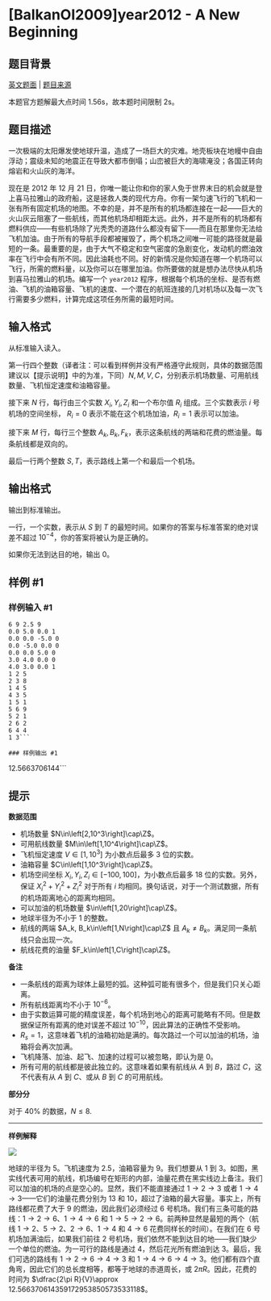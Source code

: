 # [BalkanOI2009]year2012 - A New Beginning

## 题目背景

[英文题面](/problem/U126972) | [题目来源](http://www.cs.org.mk/boi2009/tasks.html)

本题官方题解最大点时间 1.56s，故本题时间限制 2s。

## 题目描述

一次极端的太阳爆发使地球升温，造成了一场巨大的灾难。地壳板块在地幔中自由浮动；震级未知的地震正在导致大都市倒塌；山峦被巨大的海啸淹没；各国正转向熔岩和火山灰的海洋。

现在是 $2012$ 年 $12$ 月 $21$ 日，你唯一能让你和你的家人免于世界末日的机会就是登上喜马拉雅山的政府船，这是拯救人类的现代方舟。你有一架匀速飞行的飞机和一张有所有固定机场的地图。不幸的是，并不是所有的机场都连接在一起——巨大的火山灰云阻塞了一些航线，而其他机场却相距太远。此外，并不是所有的机场都有燃料供应——有些机场除了光秃秃的道路什么都没有留下——而且在那里你无法给飞机加油。由于所有的导航手段都被摧毁了，两个机场之间唯一可能的路径就是最短的一条。最重要的是，由于大气不稳定和空气密度的急剧变化，发动机的燃油效率在飞行中会有所不同。因此油耗也不同。好的新情况是你知道在哪一个机场可以飞行，所需的燃料量，以及你可以在哪里加油。你所要做的就是想办法尽快从机场到喜马拉雅山的机场。编写一个 `year2012` 程序，根据每个机场的坐标、是否有燃油、飞机的油箱容量、飞机的速度、一个潜在的航班连接的几对机场以及每一次飞行需要多少燃料，计算完成这项任务所需的最短时间。

## 输入格式

从标准输入读入。

第一行四个整数（译者注：可以看到样例并没有严格遵守此规则，具体的数据范围建议以【提示说明】中的为准，下同）$N,M,V,C$，分别表示机场数量、可用航线数量、飞机恒定速度和油箱容量。

接下来 $N$ 行，每行由三个实数 $X_i,Y_i,Z_i$ 和一个布尔值 $R_i$ 组成。三个实数表示 $i$ 号机场的空间坐标， $R_i=0$ 表示不能在这个机场加油，$R_i=1$ 表示可以加油。

接下来 $M$ 行，每行三个整数 $A_k,B_k,F_k$，表示这条航线的两端和花费的燃油量。每条航线都是双向的。

最后一行两个整数 $S,T$，表示路线上第一个和最后一个机场。

## 输出格式

输出到标准输出。

一行，一个实数，表示从 $S$ 到 $T$ 的最短时间。如果你的答案与标准答案的绝对误差不超过 $10^{-4}$，你的答案将被认为是正确的。

如果你无法到达目的地，输出 $0$。

## 样例 #1

### 样例输入 #1
```
6 9 2.5 9
0.0 5.0 0.0 1
0.0 0.0 -5.0 0
0.0 -5.0 0.0 0
0.0 0.0 5.0 0
3.0 4.0 0.0 0
4.0 3.0 0.0 1
1 2 5
2 3 8
1 4 5
4 3 5
1 5 1
5 6 9
5 2 1
2 6 2
6 4 4
1 3```

### 样例输出 #1

```
12.5663706144```

## 提示

**数据范围**

- 机场数量 $N\in\left[2,10^3\right]\cap\Z$。
- 可用航线数量 $M\in\left[1,10^4\right]\cap\Z$。
- 飞机恒定速度 $V\in\left[1,10^3\right]$ 为小数点后最多 $3$ 位的实数。
- 油箱容量 $C\in\left[1,10^3\right]\cap\Z$。
- 机场空间坐标 $X_i, Y_i, Z_i\in\left[-100,100\right]$，为小数点后最多 $18$ 位的实数。另外，保证 $X_i^2+Y_i^2+Z_i^2$ 对于所有 $i$ 均相同。换句话说，对于一个测试数据，所有的机场距离地心的距离均相同。
- 可以加油的机场数量 $\in\left[1,20\right]\cap\Z$。
- 地球半径为不小于 $1$ 的整数。
- 航线的两端 $A_k, B_k\in\left[1,N\right]\cap\Z$ 且 $A_k\ne B_k$。满足同一条航线只会出现一次。
- 航线花费的油量 $F_k\in\left[1,C\right]\cap\Z$。

**备注**

- 一条航线的距离为球体上最短的弧。这种弧可能有很多个，但是我们只关心距离。
- 所有航线距离均不小于 $10^{-6}$。
- 由于实数运算可能的精度误差，每个机场到地心的距离可能略有不同。但是数据保证所有距离的绝对误差不超过 $10^{-10}$，因此算法的正确性不受影响。
- $R_s = 1$，这意味着飞机的油箱初始是满的。每次路过一个可以加油的机场，油箱将会再次加满。
- 飞机降落、加油、起飞、加速的过程可以被忽略，即认为是 $0$。
- 所有可用的航线都是彼此独立的。这意味着如果有航线从 $A$ 到 $B$，路过 $C$，这不代表有从 $A$ 到 $C$、或从 $B$ 到 $C$ 的可用航线。

**部分分**

对于 $40\%$ 的数据，$N\le 8$.

---

**样例解释**

![](https://cdn.luogu.com.cn/upload/image_hosting/ae9vdygi.png)

地球的半径为 $5$。飞机速度为 $2.5$，油箱容量为 $9$。我们想要从 $1$ 到 $3$。如图，黑实线代表可用的航线，机场编号在矩形的内部，油量花费在黑实线边上备注。我们可以加油的机场的点是空心的。显然，我们不能直接通过 $1\rightarrow 2\rightarrow 3$ 或者 $1\rightarrow 4\rightarrow 3$——它们的油量花费分别为 $13$ 和 $10$，超过了油箱的最大容量。事实上，所有路线都花费了大于 $9$ 的燃油，因此我们必须经过 $6$ 号机场。我们有三条可能的路线：$1\rightarrow 2\rightarrow 6$、$1\rightarrow 4\rightarrow 6$ 和 $1\rightarrow 5\rightarrow 2\rightarrow 6$。前两种显然是最短的两个（航线 $1\rightarrow 2$、$5\rightarrow 2$、$2\rightarrow 6$、$1\rightarrow 4$ 和 $4\rightarrow 6$ 花费同样长的时间）。在我们在 $6$ 号机场加满油后，如果我们前往 $2$ 号机场，我们依然不能到达目的地——我们缺少一个单位的燃油。为一可行的路线是通过 $4$，然后花光所有燃油到达 $3$。最后，我们可选的路线有 $1\rightarrow 2\rightarrow 6\rightarrow 4\rightarrow 3$ 和 $1\rightarrow 4\rightarrow 6\rightarrow 4\rightarrow 3$。他们都有四个直角弯，因此它们的总长度相等，都等于地球的赤道周长，或 $2\pi R$。因此，花费的时间为 $\dfrac{2\pi R}{V}\approx 12.566370614359172953850573533118$。
